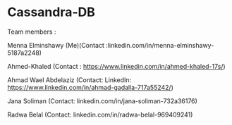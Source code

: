 # Cassandra-DB
Team members :

Menna Elminshawy (Me)(Contact :linkedin.com/in/menna-elminshawy-5187a2248)

Ahmed-Khaled (Contact : https://www.linkedin.com/in/ahmed-khaled-17s/)

Ahmad Wael Abdelaziz (Contact: LinkedIn: https://www.linkedin.com/in/ahmad-gadalla-717a55242/)

Jana Soliman (Contact: linkedin.com/in/jana-soliman-732a36176)

Radwa Belal (Contact: linkedin.com/in/radwa-belal-969409241)
